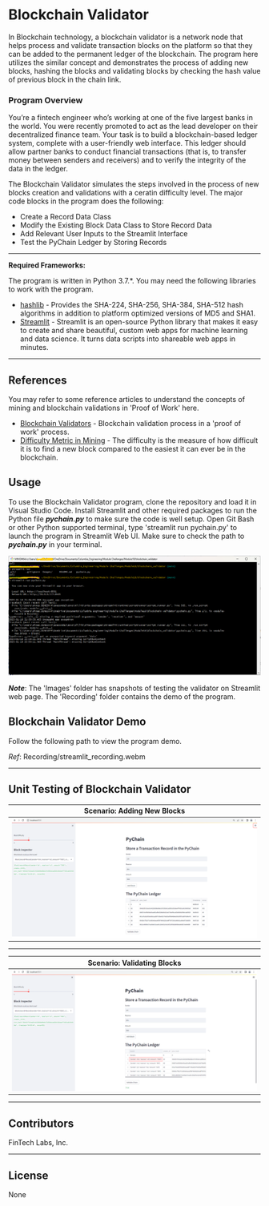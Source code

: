 # Blockchain Validator
In Blockchain technology, a blockchain validator is a network node that helps process and validate transaction blocks on the platform so that they can be added to the permanent ledger of the blockchain. The program here utilizes the similar concept and demonstrates the process of adding new blocks, hashing the blocks and validating blocks by checking the hash value of previous block in the chain link.

### **Program Overview**

You’re a fintech engineer who’s working at one of the five largest banks in the world. You were recently promoted to act as the lead developer on their decentralized finance team. Your task is to build a blockchain-based ledger system, complete with a user-friendly web interface. This ledger should allow partner banks to conduct financial transactions (that is, to transfer money between senders and receivers) and to verify the integrity of the data in the ledger.

The Blockchain Validator simulates the steps involved in the process of new blocks creation and validations with a ceratin difficulty level. The major code blocks in the program does the following:

- Create a Record Data Class
- Modify the Existing Block Data Class to Store Record Data
- Add Relevant User Inputs to the Streamlit Interface
- Test the PyChain Ledger by Storing Records

---

**Required Frameworks:**

The program is written in Python 3.7.*. You may need the following libraries to work with the program.

- [hashlib](https://docs.python.org/3/library/hashlib.html) - Provides the SHA-224, SHA-256, SHA-384, SHA-512 hash algorithms in addition to platform optimized versions of MD5 and SHA1.
- [Streamlit](https://streamlit.io/) - Streamlit is an open-source Python library that makes it easy to create and share beautiful, custom web apps for machine learning and data science. It turns data scripts into shareable web apps in minutes.

---
## References

You may refer to some reference articles to understand the concepts of mining and blockchain validations in 'Proof of Work' here.

* [Blockchain Validators](https://tinyurl.com/4vh55x8w) - Blockchain validation process in a 'proof of work' process.
* [Difficulty Metric in Mining](https://en.bitcoin.it/wiki/Mining#The_Difficulty_Metric) - The difficulty is the measure of how difficult it is to find a new block compared to the easiest it can ever be in the blockchain.

## Usage

To use the Blockchain Validator program, clone the repository and load it in Visual Studio Code. Install Streamlit and other required packages to run the Python file ***pychain.py*** to make sure the code is well setup. Open Git Bash or other Python supported terminal, type 'streamlit run pychain.py' to launch the program in Streamlit Web UI. Make sure to check the path to ***pychain.py*** in your terminal.

![Git Bash](Images/run.png)

***Note***: The 'Images' folder has snapshots of testing the validator on Streamlit web page. The 'Recording' folder contains the demo of the program.

## Blockchain Validator Demo

Follow the following path to view the program demo.

*Ref*: Recording/streamlit_recording.webm

---
## Unit Testing of Blockchain Validator

|Scenario: Adding New Blocks|
|:-:|
|![New Block](Images/blocks.png)|

---

|Scenario: Validating Blocks|
|:-:|
|![Validate Block](Images/validate.png)|

---

## Contributors

FinTech Labs, Inc.

---

## License

None
